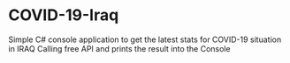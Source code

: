 # COVID-19-Iraq
Simple C# console application to get the latest stats for COVID-19 situation in IRAQ
Calling free API and prints the result into the Console
